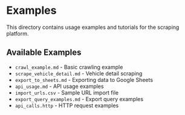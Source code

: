 # Examples

This directory contains usage examples and tutorials for the scraping platform.

## Available Examples

- `crawl_example.md` - Basic crawling example
- `scrape_vehicle_detail.md` - Vehicle detail scraping
- `export_to_sheets.md` - Exporting data to Google Sheets
- `api_usage.md` - API usage examples
- `import_urls.csv` - Sample URL import file
- `export_query_examples.md` - Export query examples
- `api_calls.http` - HTTP request examples
